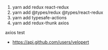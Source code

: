 1. yarn add redux react-redux
2. yarn add @types/redux @types/react-redux
3. yarn add typesafe-actions
4. yarn add redux-thunk axios

axios test

- https://api.github.com/users/velopert

